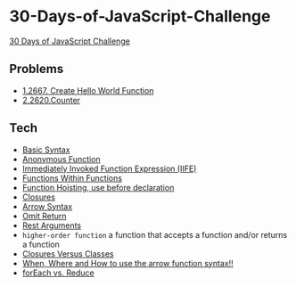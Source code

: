 # 30-Days-of-JavaScript-Challenge
[30 Days of JavaScript Challenge]([https://markmap.js.org/repl](https://leetcode.com/discuss/study-guide/3458761/))

## Problems
- [1.2667. Create Hello World Function](1.2667.CreateHelloWorldFunction.js)
- [2.2620.Counter](2.2620.Counter)

## Tech
- [Basic Syntax](https://github.com/t1ina2003/30-Days-of-JavaScript-Challenge/blob/255abf771f59968269fa79d3961b3493e9d744ec/src/1.2667.CreateHelloWorldFunction.js#L13C1-L13C1)
- [Anonymous Function](https://github.com/t1ina2003/30-Days-of-JavaScript-Challenge/blob/255abf771f59968269fa79d3961b3493e9d744ec/src/1.2667.CreateHelloWorldFunction.js#L15C4-L15C22)
- [Immediately Invoked Function Expression (IIFE)](https://github.com/t1ina2003/30-Days-of-JavaScript-Challenge/blob/255abf771f59968269fa79d3961b3493e9d744ec/src/1.2667.CreateHelloWorldFunction.js#L17C5-L17C51)
- [Functions Within Functions](https://github.com/t1ina2003/30-Days-of-JavaScript-Challenge/blob/255abf771f59968269fa79d3961b3493e9d744ec/src/1.2667.CreateHelloWorldFunction.js#L24C5-L24C31)
- [Function Hoisting, use before declaration](https://github.com/t1ina2003/30-Days-of-JavaScript-Challenge/blob/255abf771f59968269fa79d3961b3493e9d744ec/src/1.2667.CreateHelloWorldFunction.js#L34C1-L34C1)
- [Closures](https://github.com/t1ina2003/30-Days-of-JavaScript-Challenge/blob/255abf771f59968269fa79d3961b3493e9d744ec/src/1.2667.CreateHelloWorldFunction.js#L43C5-L43C13)
- [Arrow Syntax](https://github.com/t1ina2003/30-Days-of-JavaScript-Challenge/blob/255abf771f59968269fa79d3961b3493e9d744ec/src/1.2667.CreateHelloWorldFunction.js#L55C1-L55C1)
- [Omit Return](https://github.com/t1ina2003/30-Days-of-JavaScript-Challenge/blob/255abf771f59968269fa79d3961b3493e9d744ec/src/1.2667.CreateHelloWorldFunction.js#L57)
- [Rest Arguments](https://github.com/t1ina2003/30-Days-of-JavaScript-Challenge/blob/255abf771f59968269fa79d3961b3493e9d744ec/src/1.2667.CreateHelloWorldFunction.js#L59)
- `higher-order function` a function that accepts a function and/or returns a function
- [Closures Versus Classes](https://github.com/t1ina2003/30-Days-of-JavaScript-Challenge/blob/ad48a908bdfea32285f9612b12dc91c11794065c/src/2.2620.Counter#L19)
- [When, Where and How to use the arrow function syntax!!](https://github.com/t1ina2003/30-Days-of-JavaScript-Challenge/blob/8175f8af45a2b6b78798dc49b64bf2c0261248cd/src/3.2665.CounterII#L22)
- [forEach vs. Reduce](https://github.com/t1ina2003/30-Days-of-JavaScript-Challenge/blob/4cc78fca6945ec825a6509e7c9cfef5184fcdc0a/src/4.2635.ApplyTransformOverEachElementinArray#L28)
